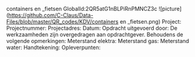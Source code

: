 containers en _fietsen
GlobalId:2QR5atG1nBLPiRnPMNCZ3c
![picture](https://github.com/C-Claus/Data-Files/blob/master/QR_codes/KDV/containers en _fietsen.png)
Project:
Projectnummer:
Projectadres:
Datum:
Opdracht uitgevoerd door:
De werkzaamheden zijn overgedragen aan opdrachtgever. Behoudens de volgende opmerkingen:
Meterstand elektra:
Meterstand gas:
Meterstand water:
Handtekening:
Opleverpunten:

